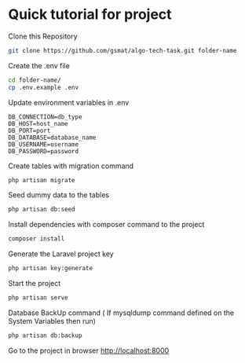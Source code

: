 # Quick tutorial for project

Clone this Repository
```sh
git clone https://github.com/gsmat/algo-tech-task.git folder-name
```

Create the .env file
```sh
cd folder-name/
cp .env.example .env
```


Update environment variables in .env
```dosini
DB_CONNECTION=db_type
DB_HOST=host_name
DB_PORT=port
DB_DATABASE=database_name
DB_USERNAME=username
DB_PASSWORD=password
```


Create tables with migration command
```sh
php artisan migrate
```


Seed dummy data to the tables
```sh
php artisan db:seed
```


Install dependencies with composer command to the  project 
```sh
composer install
```

Generate the Laravel project key

```sh
php artisan key:generate
```

Start the project

```sh
php artisan serve
```

Database BackUp command ( If mysqldump command defined on the System Variables then run)

```sh
php artisan db:backup
```

Go to the project in browser
[http://localhost:8000](http://localhost:8000)
